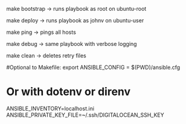make bootstrap → runs playbook as root on ubuntu-root

make deploy → runs playbook as johnv on ubuntu-user

make ping → pings all hosts

make debug → same playbook with verbose logging

make clean → deletes retry files

#Optional to Makefile:
export ANSIBLE_CONFIG = $(PWD)/ansible.cfg

# Or with dotenv or direnv
ANSIBLE_INVENTORY=localhost.ini
ANSIBLE_PRIVATE_KEY_FILE=~/.ssh/DIGITALOCEAN_SSH_KEY


